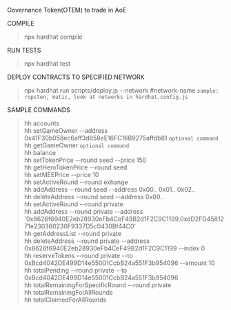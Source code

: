 Governance Token(OTEM) to trade in AoE

COMPILE

> npx hardhat compile

RUN TESTS

> npx hardhat test

DEPLOY CONTRACTS TO SPECIFIED NETWORK

> npx hardhat run scripts/deploy.js --network #network-name  `sample: ropsten, matic, look at networks in hardhat.config.js`

SAMPLE COMMANDS

> hh accounts  
> hh setGameOwner --address 0x41F30b058ec6aff3d858eE16FC16B9275affdb81 `optional command`  
> hh getGameOwner `optional command`  
> hh balance  
> hh setTokenPrice --round seed --price 150  
> hh getHeroTokenPrice --round seed  
> hh setMEEPrice --price 10  
> hh setActiveRound --round exhange  
> hh addAddress --round seed --address 0x00.. 0x01.. 0x02..  
> hh deleteAddress --round seed --address 0x00..  
> hh setActiveRound --round private  
> hh addAddress --round private --address '0x8626f6940E2eb28930eFb4CeF49B2d1F2C9C1199,0xdD2FD4581271e230360230F9337D5c0430Bf44C0'  
> hh getAddressList --round private  
> hh deleteAddress --round private --address 0x8626f6940E2eb28930eFb4CeF49B2d1F2C9C1199 --index 0  
> hh reserveTokens --round private --to 0xBcd4042DE499D14e55001CcbB24a551F3b954096 --amount 10  
> hh totalPending  --round private --to 0xBcd4042DE499D14e55001CcbB24a551F3b954096  
> hh totalRemainingForSpecificRound --round private  
> hh totalRemainingForAllRounds  
> hh totalClaimedForAllRounds  
